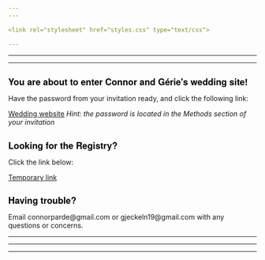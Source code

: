 ```yaml
---
---

<link rel="stylesheet" href="styles.css" type="text/css">

---
```

---
---

<h1 style="font-size:130%;color:BLACK;text-align:left; font-family:Helvetica Neue;"> You are about to enter Connor and Gérie's wedding site! </h1>
Have the password from your invitation ready, and click the following link:

[Wedding website](https://connorparde.wixsite.com/mysite)
_Hint: the password is located in the Methods section of your invitation_

<h1 style="font-size:130%;color:BLACK;text-align:left; font-family:Helvetica Neue;"> Looking for the Registry? </h1>
Click the link below:

[Temporary link](https://connorparde.wixsite.com/mysite)

<h1 style="font-size:130%;color:BLACK;text-align:left; font-family:Helvetica Neue;"> Having trouble? </h1>
Email connorparde@gmail.com or gjeckeln19@gmail.com with any questions or concerns.

---
---
---


